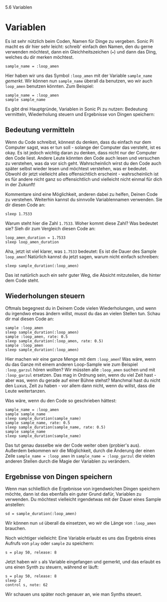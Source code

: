 5.6 Variablen

# Variablen

Es ist sehr nützlich beim Coden, Namen für Dinge zu vergeben. Sonic Pi macht es dir hier sehr leicht: schreib' einfach den Namen, den du gerne verwenden möchtest, dann ein Gleichheitszeichen (`=`) und dann das Ding, welches du dir merken möchtest.

```
sample_name = :loop_amen
```

Hier haben wir uns das Symbol `:loop_amen` mit der Variable `sample_name` *gemerkt*. Wir können nun `sample_name` überall da benutzen, wo wir auch `loop_amen` benutzen könnten. Zum Beispiel:


```
sample_name = :loop_amen
sample sample_name
```

Es gibt drei Hauptgründe, Variablen in Sonic Pi zu nutzen: Bedeutung vermitteln, Wiederholung steuern und Ergebnisse von Dingen speichern:

## Bedeutung vermitteln

Wenn du Code schreibst, könnest du denken, dass du einfach nur dem Computer sagst, was er tun soll - solange der Computer das versteht, ist es okay. Es ist jedoch wichtig daran zu denken, dass nicht nur der Computer den Code liest. Andere Leute könnten den Code auch lesen und versuchen zu verstehen, was da vor sich geht. Wahrscheinlich wirst du den Code auch später selbst wieder lesen und möchtest verstehen, was er bedeutet. Obwohl dir jetzt vielleicht alles offensichtlich erscheint - wahrscheinlich ist es für andere nicht ganz so offensichtlich und vielleicht nicht einmal für dich in der Zukunft!

Kommentare sind eine Möglichkeit, anderen dabei zu helfen, Deinen Code zu verstehen. Weiterhin kannst du sinnvolle Variablennamen verwenden. Sie dir diesen Code an:

```
sleep 1.7533
```

Warum steht hier die Zahl `1.7533`. Woher kommt diese Zahl? Was bedeutet sie? Sieh dir zum Vergleich diesen Code an:

```
loop_amen_duration = 1.7533
sleep loop_amen_duration
```

Aha, jetzt ist viel klarer, was `1.7533` bedeutet: Es ist die Dauer des Sample `loop_amen`! Natürlich kannst du jetzt sagen, warum nicht einfach schreiben:

```
sleep sample_duration(:loop_amen)
```

Das ist natürlich auch ein sehr guter Weg, die Absicht mitzuteilen, die hinter dem Code steht.

## Wiederholungen steuern

Oftmals begegnest du in Deinem Code vielen Wiederholungen, und wenn du irgendwo etwas ändern willst, musst du das an vielen Stellen tun. Schau dir mal diesen Code an:

```
sample :loop_amen
sleep sample_duration(:loop_amen)
sample :loop_amen, rate: 0.5
sleep sample_duration(:loop_amen, rate: 0.5)
sample :loop_amen
sleep sample_duration(:loop_amen)
```

Hier machen wir eine ganze Menge mit dem `:loop_amen`! Was wäre, wenn du das Ganze mit einem anderen Loop-Sample wie zum Beispiel `:loop_garzul` hören wollten? Wir müssten alle `:loop_amen` suchen und mit `:loop_garzul` ersetzen. Das mag in Ordnung sein, wenn du viel Zeit hast - aber was, wenn du gerade auf einer Bühne stehst? Manchmal hast du nicht den Luxus, Zeit zu haben - vor allem dann nicht, wenn du willst, dass die Leute weitertanzen.

Was wäre, wenn du den Code so geschrieben hättest:

```
sample_name = :loop_amen
sample sample_name
sleep sample_duration(sample_name)
sample sample_name, rate: 0.5
sleep sample_duration(sample_name, rate: 0.5)
sample sample_name
sleep sample_duration(sample_name)
```

Das tut genau dasselbe wie der Code weiter oben (probier's aus). Außerdem bekommen wir die Möglichkeit, durch die Änderung der einen Zeile `sample_name = :loop_amen` in `sample_name = :loop_garzul` die vielen anderen Stellen durch die Magie der Variablen zu verändern.

## Ergebnisse von Dingen speichern

Wenn man schließlich die Ergebnisse von irgendwelchen Dingen speichern möchte, dann ist das ebenfalls ein guter Grund dafür, Variablen zu verwenden. Du möchtest vielleicht irgendetwas mit der Dauer eines Sample anstellen:

```
sd = sample_duration(:loop_amen)
```

Wir können nun `sd` überall da einsetzen, wo wir die Länge von `:loop_amen` brauchen.

Noch wichtiger vielleicht: Eine Variable erlaubt es uns das Ergebnis eines Aufrufs von `play` oder `sample` zu speichern:

```
s = play 50, release: 8
```

Jetzt haben wir `s` als Variable eingefangen und gemerkt, und das erlaubt es uns einen Synth zu steuern, während er läuft:

```
s = play 50, release: 8
sleep 2
control s, note: 62
```

Wir schauen uns später noch genauer an, wie man Synths steuert.

